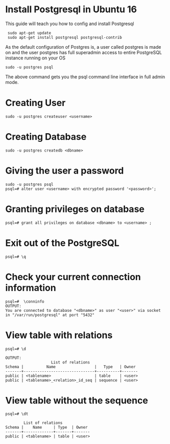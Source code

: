 # Install Postgresql in Ubuntu 16
This guide will teach you how to config and install Postgresql

     sudo apt-get update
     sudo apt-get install postgresql postgresql-contrib

As the default configuration of Postgres is, a user called postgres is made on and the user postgres has full superadmin access to entire PostgreSQL instance running on your OS

    sudo -u postgres psql
    
The above command gets you the psql command line interface in full admin mode.
    
# Creating User
    sudo -u postgres createuser <username>

# Creating Database
    sudo -u postgres createdb <dbname>
   
# Giving the user a password
    sudo -u postgres psql
    psql=# alter user <username> with encrypted password '<password>';
    
# Granting privileges on database
    psql=# grant all privileges on database <dbname> to <username> ;


# Exit out of the PostgreSQL
    psql=# \q
    
# Check your current connection information
    psql=#  \conninfo
    OUTPUT:
    You are connected to database "<dbname>" as user "<user>" via socket in "/var/run/postgresql" at port "5432"

# View table with relations
    psql=# \d
    
    OUTPUT:
                        List of relations
    Schema |          Name                 |   Type   | Owner 
    -------+-------------------------------+----------+-------
    public | <tablename>                   | table    | <user>
    public | <tablename>_<relation>_id_seq | sequence | <user>
  
# View table without the sequence
    psql=# \dt
    
            List of relations
    Schema |    Name     | Type  | Owner 
    -------+-------------+-------+-------
    public | <tablename> | table | <user>
    
    
    
